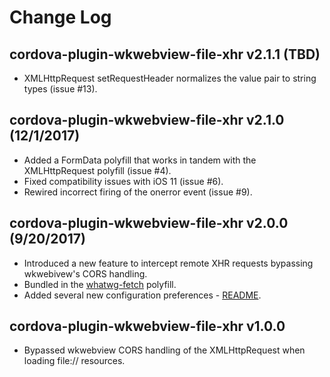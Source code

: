 # Change Log

## cordova-plugin-wkwebview-file-xhr v2.1.1 (TBD)
* XMLHttpRequest setRequestHeader normalizes the value pair to string types (issue #13).

## cordova-plugin-wkwebview-file-xhr v2.1.0 (12/1/2017)
* Added a FormData polyfill that works in tandem with the XMLHttpRequest polyfill (issue #4).
* Fixed compatibility issues with iOS 11 (issue #6).
* Rewired incorrect firing of the onerror event (issue #9).

## cordova-plugin-wkwebview-file-xhr v2.0.0 (9/20/2017)
* Introduced a new feature to intercept remote XHR requests bypassing wkwebivew's CORS handling.
* Bundled in the [whatwg-fetch](https://github.com/github/fetch) polyfill.
* Added several new configuration preferences - [README](README.md#configuration).

## cordova-plugin-wkwebview-file-xhr v1.0.0
* Bypassed wkwebview CORS handling of the XMLHttpRequest when loading file:// resources.
